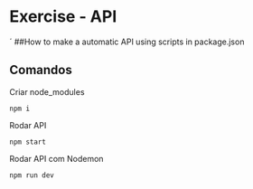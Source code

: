 # Exercise - API
´
##How to make a automatic API using scripts in package.json

## Comandos

Criar node_modules

```
npm i
```

Rodar API

```
npm start
```

Rodar API com Nodemon

```
npm run dev
```
